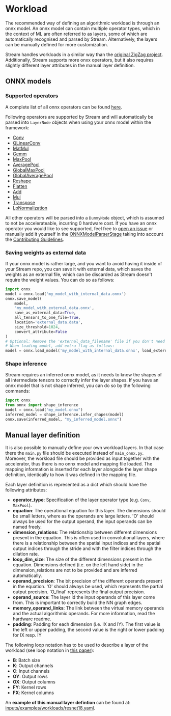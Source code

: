 # Workload

The recommended way of defining an algorithmic workload is through an
onnx model. An onnx model can contain multiple operator types, which in
the context of ML are often referred to as layers, some of which are
automatically recognised and parsed by Stream. Alternatively, the layers
can be manually defined for more customization.

Stream handles workloads in a similar way than the [original ZigZag
project](https://kuleuven-micas.github.io/zigzag/workload.html).
Additionally, Stream supports more onxx operators, but it also requires
slightly different layer attributes in the manual layer definition.

## ONNX models

### Supported operators

A complete list of all onnx operators can be found
[here](https://github.com/onnx/onnx/blob/main/docs/Operators.md).

Following operators are supported by Stream and will automatically be
parsed into `LayerNode` objects when using your onnx model within the
framework:

-   [Conv](https://github.com/onnx/onnx/blob/main/docs/Operators.md#Conv)
-   [QLinearConv](https://github.com/onnx/onnx/blob/main/docs/Operators.md#QLinearConv)
-   [MatMul](https://github.com/onnx/onnx/blob/main/docs/Operators.md#MatMul)
-   [Gemm](https://github.com/onnx/onnx/blob/main/docs/Operators.md#Gemm)
-   [MaxPool](https://github.com/onnx/onnx/blob/main/docs/Operators.md#MaxPool)
-   [AveragePool](https://github.com/onnx/onnx/blob/main/docs/Operators.md#AveragePool)
-   [GlobalMaxPool](https://github.com/onnx/onnx/blob/main/docs/Operators.md#GlobalMaxPool)
-   [GlobalAveragePool](https://github.com/onnx/onnx/blob/main/docs/Operators.md#GlobalAveragePool)
-   [Reshape](https://github.com/onnx/onnx/blob/main/docs/Operators.md#Reshape)
-   [Flatten](https://github.com/onnx/onnx/blob/main/docs/Operators.md#Flatten)
-   [Add](https://github.com/onnx/onnx/blob/main/docs/Operators.md#Add)
-   [Mul](https://github.com/onnx/onnx/blob/main/docs/Operators.md#Mul)
-   [Transpose](https://github.com/onnx/onnx/blob/main/docs/Operators.md#Transpose)
-   [LpNormalization](https://github.com/onnx/onnx/blob/main/docs/Operators.md#LpNormalization)

All other operators will be parsed into a `DummyNode` object, which is
assumed to not be accelerateable, incurring 0 hardware cost. If you have
an onnx operator you would like to see supported, feel free to [open an
issue](https://github.com/KULeuven-MICAS/stream/issues/new) or manually
add it yourself in the
[ONNXModelParserStage](https://github.com/KULeuven-MICAS/stream/blob/master/stream/parser/onnx/model.py)
taking into account the [Contributing Guidelines](contribute.md).

### Saving weights as external data

If your onnx model is rather large, and you want to avoid having it
inside of your Stream repo, you can save it with external data, which
saves the weights as an external file, which can be discarded as Stream
doesn't require the weight values. You can do so as follows:

``` python
import onnx
model = onnx.load('my_model_with_internal_data.onnx')
onnx.save_model(
    model,
    'my_model_with_external_data.onnx',
    save_as_external_data=True,
    all_tensors_to_one_file=True,
    location='external_data.data',
    size_threshold=1024,
    convert_attribute=False
)
# Optional: Remove the 'external_data_filename' file if you don't need the data
# When loading model, add extra flag as follows:
model = onnx.load_model('my_model_with_internal_data.onnx', load_external_data=False)
```

### Shape inference

Stream requires an inferred onnx model, as it needs to know the shapes
of all intermediate tensors to correctly infer the layer shapes. If you
have an onnx model that is not shape inferred, you can do so by the
following commands:

``` python
import onnx
from onnx import shape_inference
model = onnx.load("my_model.onnx")
inferred_model = shape_inference.infer_shapes(model)
onnx.save(inferred_model, "my_inferred_model.onnx")
```

## Manual layer definition

It is also possible to manually define your own workload layers. In that
case there the `main.py` file should be executed instead of
`main_onnx.py`. Moreover, the workload file should be provided as input
together with the accelerator, thus there is no onnx model and mapping
file loaded. The mapping information is inserted for each layer
alongside the layer shape definition, identically to how it was defined
in the mapping file.

Each layer definition is represented as a dict which should have the
following attributes:

-   **operator_type**: Specification of the layer operator type (e.g.
    `Conv`, `MaxPool`).
-   **equation**: The operational equation for this layer. The
    dimensions should be small letters, where as the operands are large
    letters. 'O' should always be used for the output operand, the
    input operands can be named freely.
-   **dimension_relations**: The relationship between different
    dimensions present in the equation. This is often used in
    convolutional layers, where there is a relationship between the
    spatial input indices and the spatial output indices through the
    stride and with the filter indices through the dilation rate.
-   **loop_dim_size**: The size of the different dimensions present in
    the equation. Dimensions defined (i.e. on the left hand side) in the
    dimension_relations are not to be provided and are inferred
    automatically.
-   **operand_precision**: The bit precision of the different operands
    present in the equation. 'O' should always be used, which
    represents the partial output precision. 'O_final' represents the
    final output precision.
-   **operand_source**: The layer id the input operands of this layer
    come from. This is important to correctly build the NN graph edges.
-   **memory_operand_links**: The link between the virtual memory
    operands and the actual algorithmic operands. For more information,
    read the hardware readme.
-   **padding**: Padding for each dimension (i.e. IX and IY). The first
    value is the left or upper padding, the second value is the right or
    lower padding for IX resp. IY

The following loop notation has to be used to describe a layer of the
workload (see loop notation in [this
paper](https://ieeexplore.ieee.org/document/9360462)):

-   **B**: Batch size
-   **K**: Output channels
-   **C**: Input channels
-   **OY**: Output rows
-   **OX**: Output columns
-   **FY**: Kernel rows
-   **FX**: Kernel columns

An **example of this manual layer defintion** can be found at:
[inputs/examples/workloads/resnet18.yaml](https://github.com/KULeuven-MICAS/stream/blob/master/stream/inputs/examples/workload/resnet18.yaml).
